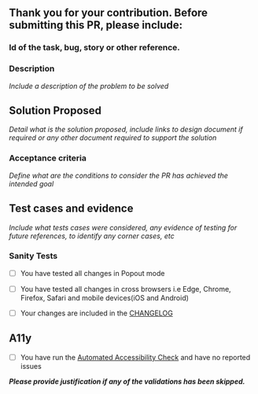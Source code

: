 ## **Thank you for your contribution. Before submitting this PR, please include:**

### Id of the task, bug, story or other reference.

### Description
_Include a description of the problem to be solved_

## Solution Proposed
_Detail what is the solution proposed, include links to design document if required or any other document required to support the solution_

### Acceptance criteria
_Define what are the conditions to consider the PR has achieved the intended goal_

## Test cases and evidence
_Include what tests cases were considered, any evidence of testing for future references, to identify any corner cases, etc_

### Sanity Tests
-   [ ] You have tested all changes in Popout mode
-   [ ] You have tested all changes in cross browsers i.e Edge, Chrome, Firefox, Safari and mobile devices(iOS and Android)
-   [ ] Your changes are included in the [CHANGELOG](../CHANGE_LOG.md)


## A11y
- [ ] You have run the [Automated Accessibility Check](https://accessibilityinsights.io/docs/en/windows/getstarted/automatedchecks) and have no reported issues

__*Please provide justification if any of the validations has been skipped.*__